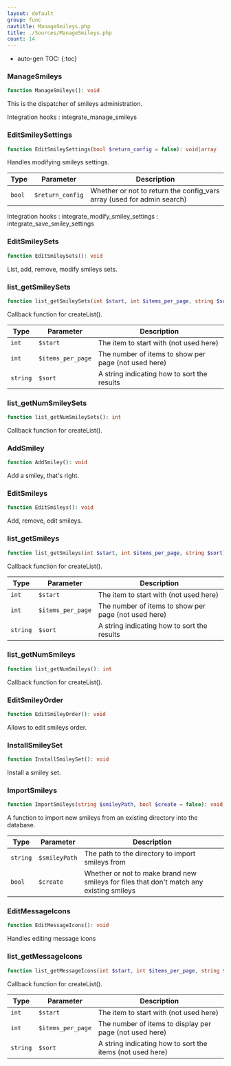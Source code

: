 ```yaml
---
layout: default
group: func
navtitle: ManageSmileys.php
title: ./Sources/ManageSmileys.php
count: 14
---
```

* auto-gen TOC:
{:toc}
### ManageSmileys

```php
function ManageSmileys(): void
```
This is the dispatcher of smileys administration.



Integration hooks
: integrate_manage_smileys

### EditSmileySettings

```php
function EditSmileySettings(bool $return_config = false): void|array
```
Handles modifying smileys settings.



Type|Parameter|Description
---|---|---
`bool`|`$return_config`|Whether or not to return the config_vars array (used for admin search)

Integration hooks
: integrate_modify_smiley_settings
: integrate_save_smiley_settings

### EditSmileySets

```php
function EditSmileySets(): void
```
List, add, remove, modify smileys sets.



### list_getSmileySets

```php
function list_getSmileySets(int $start, int $items_per_page, string $sort): array
```
Callback function for createList().



Type|Parameter|Description
---|---|---
`int`|`$start`|The item to start with (not used here)
`int`|`$items_per_page`|The number of items to show per page (not used here)
`string`|`$sort`|A string indicating how to sort the results

### list_getNumSmileySets

```php
function list_getNumSmileySets(): int
```
Callback function for createList().



### AddSmiley

```php
function AddSmiley(): void
```
Add a smiley, that's right.



### EditSmileys

```php
function EditSmileys(): void
```
Add, remove, edit smileys.



### list_getSmileys

```php
function list_getSmileys(int $start, int $items_per_page, string $sort): array
```
Callback function for createList().



Type|Parameter|Description
---|---|---
`int`|`$start`|The item to start with (not used here)
`int`|`$items_per_page`|The number of items to show per page (not used here)
`string`|`$sort`|A string indicating how to sort the results

### list_getNumSmileys

```php
function list_getNumSmileys(): int
```
Callback function for createList().



### EditSmileyOrder

```php
function EditSmileyOrder(): void
```
Allows to edit smileys order.



### InstallSmileySet

```php
function InstallSmileySet(): void
```
Install a smiley set.



### ImportSmileys

```php
function ImportSmileys(string $smileyPath, bool $create = false): void
```
A function to import new smileys from an existing directory into the database.



Type|Parameter|Description
---|---|---
`string`|`$smileyPath`|The path to the directory to import smileys from
`bool`|`$create`|Whether or not to make brand new smileys for files that don't match any existing smileys

### EditMessageIcons

```php
function EditMessageIcons(): void
```
Handles editing message icons



### list_getMessageIcons

```php
function list_getMessageIcons(int $start, int $items_per_page, string $sort): array
```
Callback function for createList().



Type|Parameter|Description
---|---|---
`int`|`$start`|The item to start with (not used here)
`int`|`$items_per_page`|The number of items to display per page (not used here)
`string`|`$sort`|A string indicating how to sort the items (not used here)

